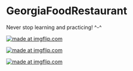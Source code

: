 # GeorgiaFoodRestaurant

Never stop learning and practicing! ^-^

<a href="https://imgflip.com/gif/3eg6c2"><img src="https://i.imgflip.com/3eg6c2.gif" title="made at imgflip.com"/></a>

<a href="https://imgflip.com/gif/3eg6ew"><img src="https://i.imgflip.com/3eg6ew.gif" title="made at imgflip.com"/></a>

<a href="https://imgflip.com/gif/3eg6hk"><img src="https://i.imgflip.com/3eg6hk.gif" title="made at imgflip.com"/></a>

